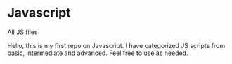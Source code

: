 # Javascript
All JS files


Hello, this is my first repo on Javascript. I have categorized JS scripts from basic, intermediate and advanced. Feel free to use as needed.
